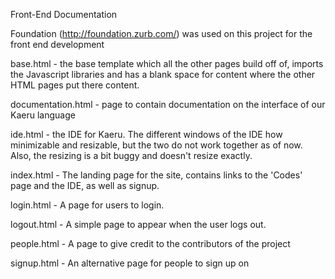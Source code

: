 Front-End Documentation

Foundation (http://foundation.zurb.com/) was used on this project for the front end development

base.html - the base template which all the other pages build off of, imports the Javascript libraries and has a blank space for content where the other HTML pages put there content. 

documentation.html - page to contain documentation on the interface of our Kaeru language

ide.html - the IDE for Kaeru. The different windows of the IDE how minimizable and resizable, but the two do not work together as of now. Also, the resizing is a bit buggy and doesn't resize exactly.

index.html - The landing page for the site, contains links to the 'Codes' page and the IDE, as well as signup.

login.html - A page for users to login.

logout.html -  A simple page to appear when the user logs out.

people.html -  A page to give credit to the contributors of the project

signup.html - An alternative page for people to sign up on